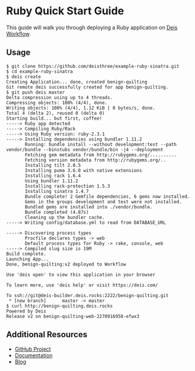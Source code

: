 # Ruby Quick Start Guide

This guide will walk you through deploying a Ruby application on [Deis Workflow][].

## Usage

```console
$ git clone https://github.com/deisthree/example-ruby-sinatra.git
$ cd example-ruby-sinatra
$ deis create
Creating Application... done, created benign-quilting
Git remote deis successfully created for app benign-quilting.
$ git push deis master
Delta compression using up to 4 threads.
Compressing objects: 100% (4/4), done.
Writing objects: 100% (4/4), 1.12 KiB | 0 bytes/s, done.
Total 4 (delta 2), reused 0 (delta 0)
Starting build... but first, coffee!
-----> Ruby app detected
-----> Compiling Ruby/Rack
-----> Using Ruby version: ruby-2.3.1
-----> Installing dependencies using bundler 1.11.2
       Running: bundle install --without development:test --path vendor/bundle --binstubs vendor/bundle/bin -j4 --deployment
       Fetching gem metadata from http://rubygems.org/..........
       Fetching version metadata from http://rubygems.org/..
       Installing tilt 2.0.5
       Installing puma 3.6.0 with native extensions
       Installing rack 1.6.4
       Using bundler 1.11.2
       Installing rack-protection 1.5.3
       Installing sinatra 1.4.7
       Bundle complete! 2 Gemfile dependencies, 6 gems now installed.
       Gems in the groups development and test were not installed.
       Bundled gems are installed into ./vendor/bundle.
       Bundle completed (4.87s)
       Cleaning up the bundler cache.
-----> Writing config/database.yml to read from DATABASE_URL

-----> Discovering process types
       Procfile declares types -> web
       Default process types for Ruby -> rake, console, web
-----> Compiled slug size is 19M
Build complete.
Launching App...
Done, benign-quilting:v2 deployed to Workflow

Use 'deis open' to view this application in your browser

To learn more, use 'deis help' or visit https://deis.com/

To ssh://git@deis-builder.deis.rocks:2222/benign-quilting.git
 * [new branch]      master -> master
$ curl http://benign-quilting.deis.rocks
Powered by Deis
Release v2 on benign-quilting-web-2270916958-efwx3
```

## Additional Resources

* [GitHub Project](https://github.com/deisthree/workflow)
* [Documentation](https://deis.com/docs/workflow/)
* [Blog](https://deis.com/blog/)

[Deis Workflow]: https://github.com/deisthree/workflow#readme
